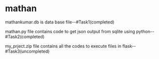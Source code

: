 # mathan
<p>mathankumar.db is data base file--#Task1(completed)</p>
<p>mathan.py file contains code to get json output from sqlite using python--#Task2(completed)</p>
<p>my_prject.zip file contains all the codes to execute files in flask--#Task3(uncompleted)</p>
